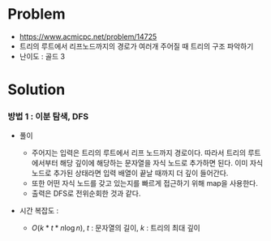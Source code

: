 # Problem
* https://www.acmicpc.net/problem/14725
* 트리의 루트에서 리프노드까지의 경로가 여러개 주어질 때 트리의 구조 파악하기
* 난이도 : 골드 3

# Solution

### 방법 1 : 이분 탐색, DFS
* 풀이
  * 주어지는 입력은 트리의 루트에서 리프 노드까지 경로이다. 따라서 트리의 루트에서부터 해당 깊이에 해당하는 문자열을 
  자식 노드로 추가하면 된다. 이미 자식 노드로 추가된 상태라면 입력 배열이 끝날 때까지 더 깊이 들어간다.
  * 또한 어떤 자식 노드를 갖고 있는지를 빠르게 접근하기 위해 map을 사용한다.
  * 출력은 DFS로 전위순회한 것과 같다.

* 시간 복잡도 :
  * $O(k*t *n\log n)$, $t$ : 문자열의 길이, $k$ : 트리의 최대 깊이
<br></br>
